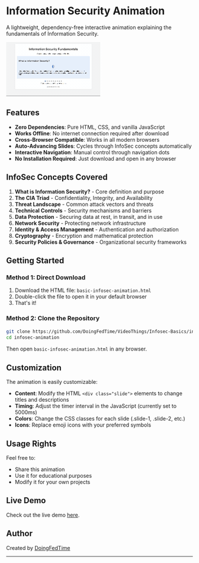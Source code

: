 # Information Security Animation

A lightweight, dependency-free interactive animation explaining the fundamentals of Information Security.

![Information Security Animation Preview](infosec.gif)

## Features

- **Zero Dependencies**: Pure HTML, CSS, and vanilla JavaScript
- **Works Offline**: No internet connection required after download
- **Cross-Browser Compatible**: Works in all modern browsers
- **Auto-Advancing Slides**: Cycles through InfoSec concepts automatically
- **Interactive Navigation**: Manual control through navigation dots
- **No Installation Required**: Just download and open in any browser

## InfoSec Concepts Covered

1. **What is Information Security?** - Core definition and purpose
2. **The CIA Triad** - Confidentiality, Integrity, and Availability
3. **Threat Landscape** - Common attack vectors and threats
4. **Technical Controls** - Security mechanisms and barriers
5. **Data Protection** - Securing data at rest, in transit, and in use
6. **Network Security** - Protecting network infrastructure
7. **Identity & Access Management** - Authentication and authorization
8. **Cryptography** - Encryption and mathematical protection
9. **Security Policies & Governance** - Organizational security frameworks

## Getting Started

### Method 1: Direct Download
1. Download the HTML file: `basic-infosec-animation.html`
2. Double-click the file to open it in your default browser
3. That's it!

### Method 2: Clone the Repository
```bash
git clone https://github.com/DoingFedTime/VideoThings/Infosec-Basics/infosec-animation.git
cd infosec-animation
```
Then open `basic-infosec-animation.html` in any browser.

## Customization

The animation is easily customizable:

- **Content**: Modify the HTML `<div class="slide">` elements to change titles and descriptions
- **Timing**: Adjust the timer interval in the JavaScript (currently set to 5000ms)
- **Colors**: Change the CSS classes for each slide (.slide-1, .slide-2, etc.)
- **Icons**: Replace emoji icons with your preferred symbols

## Usage Rights

Feel free to:
- Share this animation
- Use it for educational purposes
- Modify it for your own projects

## Live Demo

Check out the live demo [here](https://doingfedtime.github.io/infosec-animation).

## Author

Created by [DoingFedTime](https://github.com/DoingFedTime)

---

